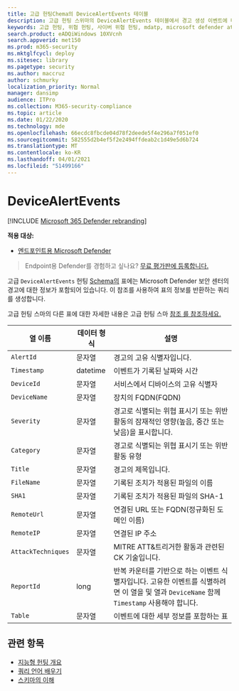 ```yaml
---
title: 고급 헌팅Chema의 DeviceAlertEvents 테이블
description: 고급 헌팅 스위마의 DeviceAlertEvents 테이블에서 경고 생성 이벤트에 대해 자세히 알아보시고
keywords: 고급 헌팅, 위협 헌팅, 사이버 위협 헌팅, mdatp, microsoft defender atp, wdatp 검색, 쿼리, 원격 분석, schema 참조, kusto, 표, 열, 데이터 형식, 설명, DeviceAlertEvents, 경고, 심각도, 범주
search.product: eADQiWindows 10XVcnh
search.appverid: met150
ms.prod: m365-security
ms.mktglfcycl: deploy
ms.sitesec: library
ms.pagetype: security
ms.author: maccruz
author: schmurky
localization_priority: Normal
manager: dansimp
audience: ITPro
ms.collection: M365-security-compliance
ms.topic: article
ms.date: 01/22/2020
ms.technology: mde
ms.openlocfilehash: 66ecdc8fbcde04d78f2deede5f4e296a7f051ef0
ms.sourcegitcommit: 582555d2b4ef5f2e2494ffdeab2c1d49e5d6b724
ms.translationtype: MT
ms.contentlocale: ko-KR
ms.lasthandoff: 04/01/2021
ms.locfileid: "51499166"
---
```

# <a name="devicealertevents"></a>DeviceAlertEvents

[!INCLUDE [Microsoft 365 Defender rebranding](../../includes/microsoft-defender.md)]

**적용 대상:**
- [엔드포인트용 Microsoft Defender](https://go.microsoft.com/fwlink/p/?linkid=2154037)



>Endpoint용 Defender를 경험하고 싶나요? [무료 평가판에 등록합니다.](https://www.microsoft.com/microsoft-365/windows/microsoft-defender-atp?ocid=docs-wdatp-advancedhuntingref-abovefoldlink)

고급 `DeviceAlertEvents` 헌팅 [Schema의](advanced-hunting-overview.md) 표에는 Microsoft Defender 보안 센터의 경고에 대한 정보가 포함되어 있습니다. 이 참조를 사용하여 표의 정보를 반환하는 쿼리를 생성합니다.

고급 헌팅 스마의 다른 표에 대한 자세한 내용은 고급 헌팅 스마 [참조 를 참조하세요.](advanced-hunting-schema-reference.md)

| 열 이름 | 데이터 형식 | 설명 |
|-------------|-----------|-------------|
| `AlertId` | 문자열 | 경고의 고유 식별자입니다. |
| `Timestamp` | datetime | 이벤트가 기록된 날짜와 시간 |
| `DeviceId` | 문자열 | 서비스에서 디바이스의 고유 식별자 |
| `DeviceName` | 문자열 | 장치의 FQDN(FQDN) |
| `Severity` | 문자열 | 경고로 식별되는 위협 표시기 또는 위반 활동의 잠재적인 영향(높음, 중간 또는 낮음)을 표시합니다. |
| `Category` | 문자열 | 경고로 식별되는 위협 표시기 또는 위반 활동 유형 |
| `Title` | 문자열 | 경고의 제목입니다. |
| `FileName` | 문자열 | 기록된 조치가 적용된 파일의 이름 |
| `SHA1` | 문자열 | 기록된 조치가 적용된 파일의 SHA-1 |
| `RemoteUrl` | 문자열 | 연결된 URL 또는 FQDN(정규화된 도메인 이름) |
| `RemoteIP` | 문자열 | 연결된 IP 주소 |
| `AttackTechniques` | 문자열 | MITRE ATT&트리거한 활동과 관련된 CK 기술입니다. |
| `ReportId` | long | 반복 카운터를 기반으로 하는 이벤트 식별자입니다. 고유한 이벤트를 식별하려면 이 열을 및 열과 `DeviceName` 함께 `Timestamp` 사용해야 합니다. |
| `Table` | 문자열 | 이벤트에 대한 세부 정보를 포함하는 표 |

## <a name="related-topics"></a>관련 항목
- [지능형 헌팅 개요](advanced-hunting-overview.md)
- [쿼리 언어 배우기](advanced-hunting-query-language.md)
- [스키마의 이해](advanced-hunting-schema-reference.md)
